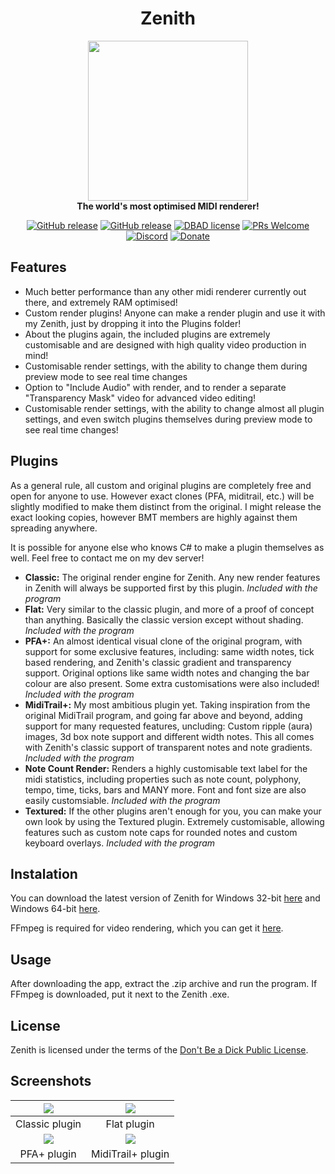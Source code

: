 <h1 align="center">Zenith</h1>

<p align="center">
    <img src="https://i.imgur.com/jshhiL3.png" width="256" />
    <br />
    <strong>The world's most optimised MIDI renderer!</strong>
</p>

<p align="center">
    <a href="https://github.com/arduano/Zenith-MIDI/releases/"><img src="https://img.shields.io/github/release/arduano/Zenith-MIDI.svg?style=flat-square" alt="GitHub release"></a>
    <a href="https://github.com/arduano/Zenith-MIDI/releases/"><img src="https://img.shields.io/github/downloads/arduano/Zenith-MIDI/total.svg?style=flat-square" alt="GitHub release"></a>
    <a href="https://github.com/arduano/Zenith-MIDI/blob/master/LICENSE"><img src="https://img.shields.io/badge/license-DBAD-blue.svg?style=flat-square?style=flat-square" alt="DBAD license"></a>
    <a href="http://makeapullrequest.com"><img src="https://img.shields.io/badge/PRs-welcome-brightgreen.svg?style=flat-square" alt="PRs Welcome"></a>
    <a href="https://discord.gg/Aj4cb5"><img src="https://img.shields.io/discord/549344616210628609.svg?color=7289DA&style=flat-square" alt="Discord"></a>
    <a href="https://www.paypal.com/cgi-bin/webscr?cmd=_s-xclick&hosted_button_id=M9XRCSPYSMBCA&source=url"><img src="https://img.shields.io/badge/Donate-PayPal-green.svg?style=flat-square" alt="Donate"></a>
</p>

## Features
- Much better performance than any other midi renderer currently out there, and extremely RAM optimised!
- Custom render plugins! Anyone can make a render plugin and use it with my Zenith, just by dropping it into the Plugins folder!
- About the plugins again, the included plugins are extremely customisable and are designed with high quality video production in mind!
- Customisable render settings, with the ability to change them during preview mode to see real time changes
- Option to "Include Audio" with render, and to render a separate "Transparency Mask" video for advanced video editing!
- Customisable render settings, with the ability to change almost all plugin settings, and even switch plugins themselves during preview mode to see real time changes! 

## Plugins
As a general rule, all custom and original plugins are completely free and open for anyone to use. However exact clones (PFA, miditrail, etc.) will be slightly modified to make them distinct from the original. I might release the exact looking copies, however BMT members are highly against them spreading anywhere.

It is possible for anyone else who knows C# to make a plugin themselves as well. Feel free to contact me on my dev server! 

- **Classic:** The original render engine for Zenith. Any new render features in Zenith will always be supported first by this plugin. *Included with the program*
- **Flat:** Very similar to the classic plugin, and more of a proof of concept than anything. Basically the classic version except without shading. *Included with the program*
- **PFA+:** An almost identical visual clone of the original program, with support for some exclusive features, including: same width notes, tick based rendering, and Zenith's classic gradient and transparency support. Original options like same width notes and changing the bar colour are also present. Some extra customisations were also included! *Included with the program*
- **MidiTrail+:**  My most ambitious plugin yet. Taking inspiration from the original MidiTrail program, and going far above and beyond, adding support for many requested features, uncluding: Custom ripple (aura) images, 3d box note support and different width notes. This all comes with Zenith's classic support of transparent notes and note gradients. *Included with the program*
- **Note Count Render:** Renders a highly customisable text label for the midi statistics, including properties such as note count, polyphony, tempo, time, ticks, bars and MANY more. Font and font size are also easily customsiable. *Included with the program*
- **Textured:** If the other plugins aren't enough for you, you can make your own look by using the Textured plugin. Extremely customisable, allowing features such as custom note caps for rounded notes and custom keyboard overlays. *Included with the program*

## Instalation
You can download the latest version of Zenith for Windows 32-bit [here](https://github.com/arduano/Zenith-MIDI/releases/latest/download/Zenithx86.zip) and Windows 64-bit [here](https://github.com/arduano/Zenith-MIDI/releases/latest/download/Zenithx64.zip).

FFmpeg is required for video rendering, which you can get it [here](https://ffmpeg.zeranoe.com/builds/).

## Usage
After downloading the app, extract the .zip archive and run the program. If FFmpeg is downloaded, put it next to the Zenith .exe.

## License
Zenith is licensed under the terms of the [Don't Be a Dick Public License](https://github.com/arduano/Zenith-MIDI/blob/master/LICENSE).

## Screenshots
|  ![](https://arduano.github.io/Zenith-MIDI/dist/bmr/assets/plugins/classic.png)  |  ![](https://arduano.github.io/Zenith-MIDI/dist/bmr/assets/plugins/flat.png)
| :------------: | :------------: |
|  Classic plugin  | Flat plugin  |
|  ![](https://arduano.github.io/Zenith-MIDI/dist/bmr/assets/plugins/pfa.png)  |  ![](https://arduano.github.io/Zenith-MIDI/dist/bmr/assets/plugins/miditrail.png)
| PFA+ plugin  | MidiTrail+ plugin  |
